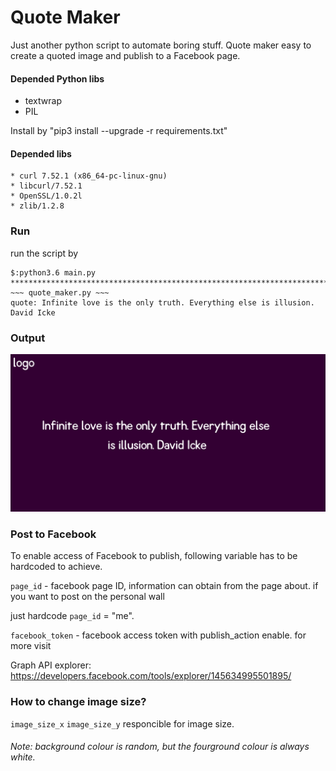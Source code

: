 # Quote Maker

Just another python script to automate boring stuff. Quote maker easy to create a quoted image and publish to a Facebook page. 

#### Depended Python libs

- textwrap
- PIL

Install by "pip3 install --upgrade -r requirements.txt"

#### Depended libs

    * curl 7.52.1 (x86_64-pc-linux-gnu) 
    * libcurl/7.52.1 
    * OpenSSL/1.0.2l 
    * zlib/1.2.8

### Run

run the script by 

    $:python3.6 main.py
    ****************************************************************************************
    ​~~~ quote_maker.py ~~~
    quote: Infinite love is the only truth. Everything else is illusion. David Icke

### Output

![](images/de201299-1307-4b94-856a-da362ea1f1ce.png)

### Post to Facebook

To enable access of Facebook to publish, following variable has to be hardcoded to achieve. 

`page_id`  - facebook page ID, information can obtain from the page about. if you want to post on the personal wall 

just hardcode `page_id` = "me".

`facebook_token` - facebook access token with publish_action enable. for more visit

 Graph API explorer: https://developers.facebook.com/tools/explorer/145634995501895/

### How to change image size?

`image_size_x` `image_size_y` responcible for image size.



###### Note: background colour is random, but the fourground colour is always white. 

